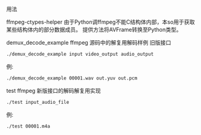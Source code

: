 用法

ffmpeg-ctypes-helper
由于Python调ffmpeg不能C结构体内部，本so用于获取某些结构体内的部分数据成员。
提供方法将AVFrame转换至Python类型。

demux_decode_example
ffmpeg 源码中的解复用解码样例 旧版接口
```sh
./demux_decode_example input video_output audio_output
```
例:
```sh
./demux_decode_example 00001.wav out.yuv out.pcm
```

test
ffmpeg 新版接口的解码解复用实现
```sh
./test input_audio_file
```
例:
```sh
./test 00001.m4a
```
